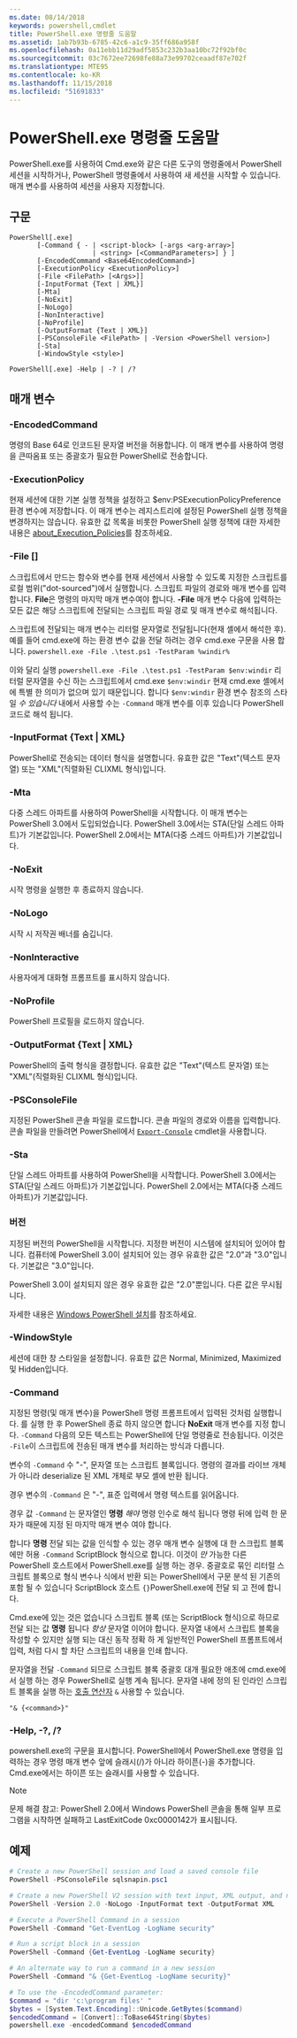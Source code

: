 ```yaml
---
ms.date: 08/14/2018
keywords: powershell,cmdlet
title: PowerShell.exe 명령줄 도움말
ms.assetid: 1ab7b93b-6785-42c6-a1c9-35ff686a958f
ms.openlocfilehash: 0a11ebb11d29adf5853c232b3aa10bc72f92bf0c
ms.sourcegitcommit: 03c7672ee72698fe88a73e99702ceaadf87e702f
ms.translationtype: MTE95
ms.contentlocale: ko-KR
ms.lasthandoff: 11/15/2018
ms.locfileid: "51691833"
---
```

# <a name="powershellexe-command-line-help"></a>PowerShell.exe 명령줄 도움말

PowerShell.exe를 사용하여 Cmd.exe와 같은 다른 도구의 명령줄에서 PowerShell 세션을 시작하거나, PowerShell 명령줄에서 사용하여 새 세션을 시작할 수 있습니다. 매개 변수를 사용하여 세션을 사용자 지정합니다.

## <a name="syntax"></a>구문

```syntax
PowerShell[.exe]
       [-Command { - | <script-block> [-args <arg-array>]
                     | <string> [<CommandParameters>] } ]
       [-EncodedCommand <Base64EncodedCommand>]
       [-ExecutionPolicy <ExecutionPolicy>]
       [-File <FilePath> [<Args>]]
       [-InputFormat {Text | XML}]
       [-Mta]
       [-NoExit]
       [-NoLogo]
       [-NonInteractive]
       [-NoProfile]
       [-OutputFormat {Text | XML}]
       [-PSConsoleFile <FilePath> | -Version <PowerShell version>]
       [-Sta]
       [-WindowStyle <style>]

PowerShell[.exe] -Help | -? | /?
```

## <a name="parameters"></a>매개 변수

### <a name="-encodedcommand-base64encodedcommand"></a>-EncodedCommand <Base64EncodedCommand>

명령의 Base 64로 인코드된 문자열 버전을 허용합니다. 이 매개 변수를 사용하여 명령을 큰따옴표 또는 중괄호가 필요한 PowerShell로 전송합니다.

### <a name="-executionpolicy-executionpolicy"></a>-ExecutionPolicy <ExecutionPolicy>

현재 세션에 대한 기본 실행 정책을 설정하고 $env:PSExecutionPolicyPreference 환경 변수에 저장합니다. 이 매개 변수는 레지스트리에 설정된 PowerShell 실행 정책을 변경하지는 않습니다. 유효한 값 목록을 비롯한 PowerShell 실행 정책에 대한 자세한 내용은 [about_Execution_Policies](/powershell/module/microsoft.powershell.core/about/about_execution_policies)를 참조하세요.

### <a name="-file-filepath-parameters"></a>-File <FilePath> \[<Parameters>]

스크립트에서 만드는 함수와 변수를 현재 세션에서 사용할 수 있도록 지정한 스크립트를 로컬 범위("dot-sourced")에서 실행합니다. 스크립트 파일의 경로와 매개 변수를 입력합니다. **File**은 명령의 마지막 매개 변수여야 합니다. **-File** 매개 변수 다음에 입력하는 모든 값은 해당 스크립트에 전달되는 스크립트 파일 경로 및 매개 변수로 해석됩니다.

스크립트에 전달되는 매개 변수는 리터럴 문자열로 전달됩니다(현재 셸에서 해석한 후). 예를 들어 cmd.exe에 하는 환경 변수 값을 전달 하려는 경우 cmd.exe 구문을 사용 합니다. `powershell.exe -File .\test.ps1 -TestParam %windir%`

이와 달리 실행 `powershell.exe -File .\test.ps1 -TestParam $env:windir` 리터럴 문자열을 수신 하는 스크립트에서 cmd.exe `$env:windir` 현재 cmd.exe 셸에서에 특별 한 의미가 없으며 있기 때문입니다.
합니다 `$env:windir` 환경 변수 참조의 스타일 _수 있습니다_ 내에서 사용할 수는 `-Command` 매개 변수를 이후 있습니다 PowerShell 코드로 해석 됩니다.

### <a name="-inputformat-text--xml"></a>\-InputFormat {Text | XML}

PowerShell로 전송되는 데이터 형식을 설명합니다. 유효한 값은 "Text"(텍스트 문자열) 또는 "XML"(직렬화된 CLIXML 형식)입니다.

### <a name="-mta"></a>-Mta

다중 스레드 아파트를 사용하여 PowerShell을 시작합니다. 이 매개 변수는 PowerShell 3.0에서 도입되었습니다. PowerShell 3.0에서는 STA(단일 스레드 아파트)가 기본값입니다. PowerShell 2.0에서는 MTA(다중 스레드 아파트)가 기본값입니다.

### <a name="-noexit"></a>-NoExit

시작 명령을 실행한 후 종료하지 않습니다.

### <a name="-nologo"></a>-NoLogo

시작 시 저작권 배너를 숨깁니다.

### <a name="-noninteractive"></a>-NonInteractive

사용자에게 대화형 프롬프트를 표시하지 않습니다.

### <a name="-noprofile"></a>-NoProfile

PowerShell 프로필을 로드하지 않습니다.

### <a name="-outputformat-text--xml"></a>-OutputFormat {Text | XML}

PowerShell의 출력 형식을 결정합니다. 유효한 값은 "Text"(텍스트 문자열) 또는 "XML"(직렬화된 CLIXML 형식)입니다.

### <a name="-psconsolefile-filepath"></a>-PSConsoleFile <FilePath>

지정된 PowerShell 콘솔 파일을 로드합니다. 콘솔 파일의 경로와 이름을 입력합니다. 콘솔 파일을 만들려면 PowerShell에서 [`Export-Console`](/powershell/module/Microsoft.PowerShell.Core/Export-Console) cmdlet을 사용합니다.

### <a name="-sta"></a>-Sta

단일 스레드 아파트를 사용하여 PowerShell을 시작합니다. PowerShell 3.0에서는 STA(단일 스레드 아파트)가 기본값입니다. PowerShell 2.0에서는 MTA(다중 스레드 아파트)가 기본값입니다.

### <a name="-version-powershell-version"></a>버전 <PowerShell Version>

지정된 버전의 PowerShell을 시작합니다. 지정한 버전이 시스템에 설치되어 있어야 합니다. 컴퓨터에 PowerShell 3.0이 설치되어 있는 경우 유효한 값은 "2.0"과 "3.0"입니다. 기본값은 "3.0"입니다.

PowerShell 3.0이 설치되지 않은 경우 유효한 값은 "2.0"뿐입니다. 다른 값은 무시됩니다.

자세한 내용은 [Windows PowerShell 설치](../../setup/installing-windows-powershell.md)를 참조하세요.

### <a name="-windowstyle-window-style"></a>-WindowStyle <Window style>

세션에 대한 창 스타일을 설정합니다. 유효한 값은 Normal, Minimized, Maximized 및 Hidden입니다.

### <a name="-command"></a>-Command

지정된 명령(및 매개 변수)을 PowerShell 명령 프롬프트에서 입력된 것처럼 실행합니다.
를 실행 한 후 PowerShell 종료 하지 않으면 합니다 **NoExit** 매개 변수를 지정 합니다.
`-Command` 다음의 모든 텍스트는 PowerShell에 단일 명령줄로 전송됩니다.
이것은 `-File`이 스크립트에 전송된 매개 변수를 처리하는 방식과 다릅니다.

변수의 `-Command` 수 "-", 문자열 또는 스크립트 블록입니다.
명령의 결과를 라이브 개체가 아니라 deserialize 된 XML 개체로 부모 셸에 반환 됩니다.

경우 변수의 `-Command` 은 "-", 표준 입력에서 명령 텍스트를 읽어옵니다.

경우 값 `-Command` 는 문자열인 **명령** _해야_ 명령 인수로 해석 됩니다 명령 뒤에 입력 한 문자가 때문에 지정 된 마지막 매개 변수 여야 합니다.

합니다 **명령** 전달 되는 값을 인식할 수 있는 경우 매개 변수 실행에 대 한 스크립트 블록에만 허용 `-Command` ScriptBlock 형식으로 합니다.
이것이 _만_ 가능한 다른 PowerShell 호스트에서 PowerShell.exe를 실행 하는 경우.
중괄호로 묶인 리터럴 스크립트 블록으로 형식 변수나 식에서 반환 되는 PowerShell에서 구문 분석 된 기존의 포함 될 수 있습니다 ScriptBlock 호스트 `{}`PowerShell.exe에 전달 되 고 전에 합니다.

Cmd.exe에 있는 것은 없습니다 스크립트 블록 (또는 ScriptBlock 형식)으로 하므로 전달 되는 값 **명령** 됩니다 _항상_ 문자열 이어야 합니다.
문자열 내에서 스크립트 블록을 작성할 수 있지만 실행 되는 대신 동작 정확 하 게 일반적인 PowerShell 프롬프트에서 입력, 처럼 다시 할 차단 스크립트의 내용을 인쇄 합니다.

문자열을 전달 `-Command` 되므로 스크립트 블록 중괄호 대개 필요한 애초에 cmd.exe에서 실행 하는 경우 PowerShell로 실행 계속 됩니다.
문자열 내에 정의 된 인라인 스크립트 블록을 실행 하는 [호출 연산자](/powershell/module/microsoft.powershell.core/about/about_operators#call-operator-) `&` 사용할 수 있습니다.

```console
"& {<command>}"
```

### <a name="-help---"></a>-Help, -?, /?

powershell.exe의 구문을 표시합니다. PowerShell에서 PowerShell.exe 명령을 입력하는 경우 명령 매개 변수 앞에 슬래시(/)가 아니라 하이픈(-)을 추가합니다. Cmd.exe에서는 하이픈 또는 슬래시를 사용할 수 있습니다.

> [!NOTE]
> 문제 해결 참고: PowerShell 2.0에서 Windows PowerShell 콘솔을 통해 일부 프로그램을 시작하면 실패하고 LastExitCode 0xc0000142가 표시됩니다.

## <a name="examples"></a>예제

```powershell
# Create a new PowerShell session and load a saved console file
PowerShell -PSConsoleFile sqlsnapin.psc1

# Create a new PowerShell V2 session with text input, XML output, and no logo
PowerShell -Version 2.0 -NoLogo -InputFormat text -OutputFormat XML

# Execute a PowerShell Command in a session
PowerShell -Command "Get-EventLog -LogName security"

# Run a script block in a session
PowerShell -Command {Get-EventLog -LogName security}

# An alternate way to run a command in a new session
PowerShell -Command "& {Get-EventLog -LogName security}"

# To use the -EncodedCommand parameter:
$command = "dir 'c:\program files' "
$bytes = [System.Text.Encoding]::Unicode.GetBytes($command)
$encodedCommand = [Convert]::ToBase64String($bytes)
powershell.exe -encodedCommand $encodedCommand
```
